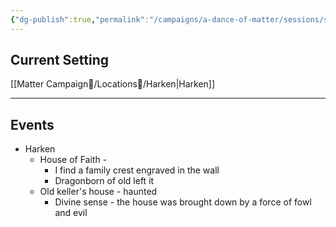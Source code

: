 ```yaml
---
{"dg-publish":true,"permalink":"/campaigns/a-dance-of-matter/sessions/session-011/"}
---
```



## Current Setting
[[Matter Campaign📁/Locations📌/Harken\|Harken]]

---

## Events
-   Harken
	-   House of Faith -
		-   I find a family crest engraved in the wall
		-   Dragonborn of old left it
	-   Old keller's house - haunted
		-   Divine sense - the house was brought down by a force of fowl and evil